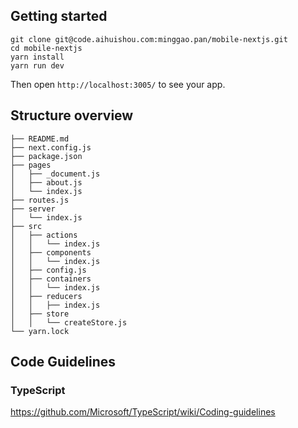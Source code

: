 ## Getting started
```
git clone git@code.aihuishou.com:minggao.pan/mobile-nextjs.git
cd mobile-nextjs
yarn install
yarn run dev
```

Then open `http://localhost:3005/` to see your app.

## Structure overview
```
├── README.md
├── next.config.js
├── package.json
├── pages
│   ├── _document.js
│   ├── about.js
│   └── index.js
├── routes.js
├── server
│   └── index.js
├── src
│   ├── actions
│   │   └── index.js
│   ├── components
│   │   └── index.js
│   ├── config.js
│   ├── containers
│   │   └── index.js
│   ├── reducers
│   │   ├── index.js
│   ├── store
│   │   └── createStore.js
└── yarn.lock
```
## Code Guidelines
### TypeScript
https://github.com/Microsoft/TypeScript/wiki/Coding-guidelines